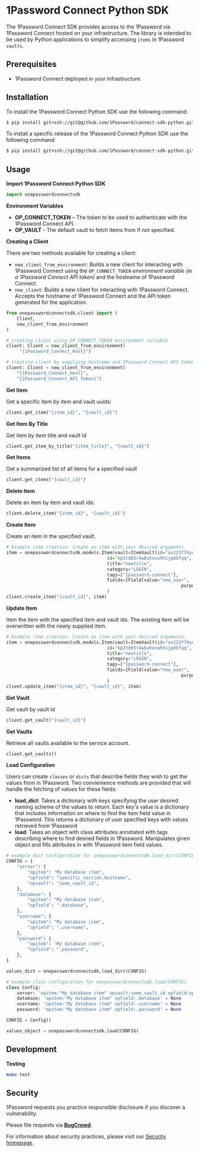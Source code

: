 # 1Password Connect Python SDK

The 1Password Connect SDK provides access to the 1Password via 1Password Connect hosted on your infrastructure. The library is intended to be used by Python applications to simplify accessing `items` in 1Password `vaults`.

## Prerequisites

- 1Password Connect deployed in your infrastructure.
## Installation

To install the 1Password Connect Python SDK use the following command:
```bash
$ pip install git+ssh://git@github.com/1Password/connect-sdk-python.git
```

To install a specific release of the 1Password Connect Python SDK use the following command:
```bash
$ pip install git+ssh://git@github.com/1Password/connect-sdk-python.git@v{version}
```

## Usage

**Import 1Password Connect Python SDK**

```python
import onepasswordconnectsdk
```

**Environment Variables**

- **OP_CONNECT_TOKEN** – The token to be used to authenticate with the 1Password Connect API.
- **OP_VAULT** - The default vault to fetch items from if not specified.

**Creating a Client**

There are two methods available for creating a client:

- `new_client_from_environment`: Builds a new client for interacting with 1Password Connect using the `OP_CONNECT_TOKEN` *environment variable (ie a 1Password Connect API token)* and the hostname of 1Password Connect.
- `new_client`: Builds a new client for interacting with 1Password Connect. Accepts the hostname of 1Password Connect and the API token generated for the application.

```python
from onepasswordconnectsdk.client import (
    Client,
    new_client_from_environment
)

# creating client using OP_CONNECT_TOKEN environment variable
client: Client = new_client_from_environment(
     "{1Password_Connect_Host}")

# creating client by supplying hostname and 1Password Connect API token
client: Client = new_client_from_environment(
    "{1Password_Connect_Host}",
    "{1Password_Connect_API_Token}")
```

**Get Item**

Get a specific item by item and vault uuids:

```python
client.get_item("{item_id}", "{vault_id}")
```

**Get Item By Title**

Get item by item title and vault id

```python
client.get_item_by_title("{item_title}", "{vault_id}")
```

**Get Items**

Get a summarized list of all items for a specified vault

```python
client.get_items("{vault_id}")
```

**Delete Item**

Delete an item by item and vault ids:

```python
client.delete_item("{item_id}", "{vault_id}")
```

**Create Item**

Create an item in the specified vault.

```python
# Example item creation. Create an item with your desired arguments. 
item = onepasswordconnectsdk.models.Item(vault=ItemVault(id="av223f76ydutdngislnkbz6z5u"),
                                      id="kp2td65r4wbuhocwhhijpdbfqq",
                                      title="newtitle",
                                      category="LOGIN",
                                      tags=["1password-connect"],
                                      fields=[Field(value="new_user",
                                                                  purpose="USERNAME")],
                                      )
client.create_item("{vault_id}", item)
```

**Update Item**

Item the item with the specified item and vault ids. The existing item will be overwritten with the newly supplied item.

```python
# Example item creation. Create an item with your desired arguments. 
item = onepasswordconnectsdk.models.Item(vault=ItemVault(id="av223f76ydutdngislnkbz6z5u"),
                                      id="kp2td65r4wbuhocwhhijpdbfqq",
                                      title="newtitle",
                                      category="LOGIN",
                                      tags=["1password-connect"],
                                      fields=[Field(value="new_user",
                                                                  purpose="USERNAME")],
                                      )
client.update_item("{item_id}", "{vault_id}", item)
```

**Get Vault**

Get vault by vault id

```python
client.get_vault("{vault_id}")
```

**Get Vaults**

Retrieve all vaults available to the service account.

```python
client.get_vaults()
```

**Load Configuration**

Users can create `classes` or `dicts` that describe fields they wish to get the values from in 1Password. Two convienience methods are provided that will handle the fetching of values for these fields:

- **load_dict**: Takes a dictionary with keys specifying the user desired naming scheme of the values to return. Each key's value is a dictionary that includes information on where to find the item field value in 1Password. This returns a dictionary of user specified keys with values retrieved from 1Password
- **load**: Takes an object with class attributes annotated with tags describing where to find desired fields in 1Password. Manipulates given object and fills attributes in with 1Password item field values.

```python
# example dict configuration for onepasswordconnectsdk.load_dict(CONFIG)
CONFIG = {
    "server": {
        "opitem": "My database item",
        "opfield": "specific_section.hostname",
        "opvault": "some_vault_id",
    },
    "database": {
        "opitem": "My database item",
        "opfield": ".database",
    },
    "username": {
        "opitem": "My database item",
        "opfield": ".username",
    },
    "password": {
        "opitem": "My database item",
        "opfield": ".password",
    },
}

values_dict = onepasswordconnectsdk.load_dict(CONFIG)
```

```python
# example class configuration for onepasswordconnectsdk.load(CONFIG)
class Config:
    server: 'opitem:"My database item" opvault:some_vault_id opfield:specific_section.hostname' = None
    database: 'opitem:"My database item" opfield:.database' = None
    username: 'opitem:"My database item" opfield:.username' = None
    password: 'opitem:"My database item" opfield:.password' = None

CONFIG = Config()

values_object = onepasswordconnectsdk.load(CONFIG)
```

## Development

**Testing**

```bash
make test
```

## Security

1Password requests you practice responsible disclosure if you discover a vulnerability. 

Please file requests via [**BugCrowd**](https://bugcrowd.com/agilebits). 

For information about security practices, please visit our [Security homepage](https://bugcrowd.com/agilebits).
